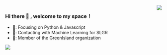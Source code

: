<img align="right" src="https://github-readme-stats.vercel.app/api?username=spongxin&show_icons=true&icon_color=CE1D2D&text_color=718096&bg_color=ffffff&hide_title=true" />

### Hi there 👋 , welcome to my space！

- 📌: Focusing on Python & Javascript
- 🔨: Contacting with Machine Learning for SLGR
- 🐏: Member of the GreenIsland organization
<img src="https://github-readme-stats.vercel.app/api?username=spongxin&show_icons=true&icon_color=CE1D2D&text_color=718096&bg_color=ffffff&hide_title=true" />

<!---
JSHZT/JSHZT is a ✨ special ✨ repository because its `README.md` (this file) appears on your GitHub profile.
You can click the Preview link to take a look at your changes.
--->
